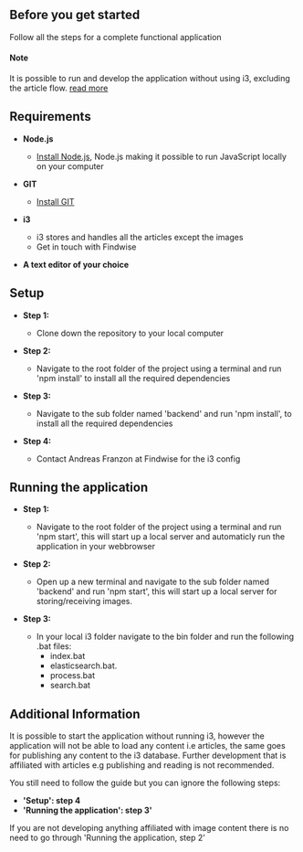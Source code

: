 ## Before you get started
Follow all the steps for a complete functional application
#### Note
It is possible to run and develop the application without using i3,
excluding the article flow. [read more](#additional-information)

## Requirements    
- **Node.js**    
    - [Install Node.js](https://nodejs.org/en/download/), Node.js making it possible to run JavaScript locally on your computer
- **GIT**
    - [Install GIT](https://git-scm.com/book/en/v2/Getting-Started-Installing-Git)
- **i3** 
    - i3 stores and handles all the articles except the images
    - Get in touch with Findwise 
    
- **A text editor of your choice**

## Setup

- **Step 1:**
    - Clone down the repository to your local computer
    
- **Step 2:**
    - Navigate to the root folder of the project using a terminal and run 'npm install' to install all the required dependencies
   
- **Step 3:**
    - Navigate to the sub folder named 'backend' and run 'npm install', to install all the required dependencies
    
- **Step 4:** 
    - Contact Andreas Franzon at Findwise for the i3 config
   
## Running the application

- **Step 1:** 
    - Navigate to the root folder of the project using a terminal and run 'npm start',
    this will start up a local server and automaticly run the application in your webbrowser
   
- **Step 2:** 
    - Open up a new terminal and navigate to the sub folder named 'backend' and run 'npm start',
    this will start up a local server for storing/receiving images.

- **Step 3:** 
    - In your local i3 folder navigate to the bin folder and run the following .bat files:
        - index.bat
        - elasticsearch.bat.
        - process.bat
        - search.bat
        
## Additional Information

It is possible to start the application without running i3, however the application will not be able to load any content i.e articles, the same goes for publishing any content to the i3 database. Further development that is affiliated with articles e.g publishing and reading is not recommended. 

You still need to follow the guide but you can ignore the following steps:

- **'Setup': step 4**
- **'Running the application': step 3'**
    
If you are not developing anything affiliated with image content there is no need to go through 'Running the application, step 2'
